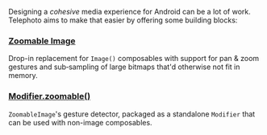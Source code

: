 Designing a _cohesive_ media experience for Android can be a lot of work. Telephoto aims to make that easier by offering some building blocks:

### [Zoomable Image](zoomableimage/index.md)
Drop-in replacement for `Image()` composables with support for pan & zoom gestures and sub&#8209;sampling of large bitmaps that'd otherwise not fit in memory.

### [Modifier.zoomable()](zoomable/index.md)
`ZoomableImage`'s gesture detector, packaged as a standalone `Modifier` that can be used with non-image composables.
